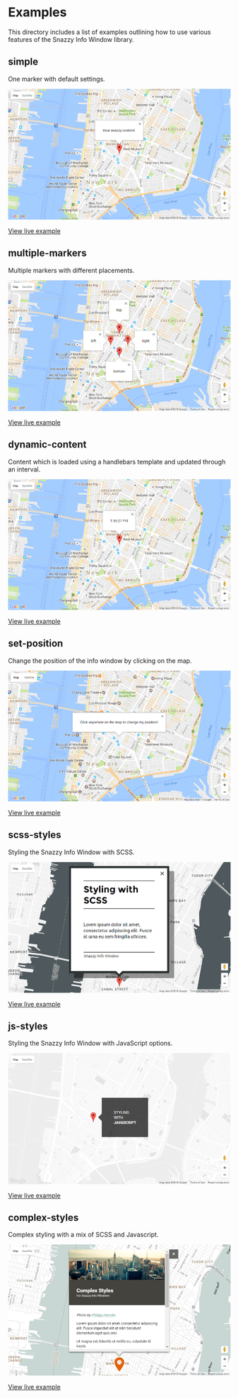 # Examples

This directory includes a list of examples outlining how to use various features
of the Snazzy Info Window library.

## simple

One marker with default settings.

![Screenshot][simple-screenshot]

[View live example][simple]

[simple-screenshot]: simple/screenshot.png "Simple Example Screenshot"
[simple]: https://rawgit.com/atmist/snazzy-info-window/master/examples/simple/index.html

## multiple-markers

Multiple markers with different placements.

![Screenshot][multiple-screenshot]

[View live example][multiple]

[multiple-screenshot]: multiple-markers/screenshot.png "Multiple Markers Screenshot"
[multiple]: https://rawgit.com/atmist/snazzy-info-window/master/examples/multiple-markers/index.html

## dynamic-content

Content which is loaded using a handlebars template and updated through an interval.

![Screenshot][dynamic-content-screenshot]

[View live example][dynamic-content]

[dynamic-content-screenshot]: dynamic-content/screenshot.png "Dynamic Content Screenshot"
[dynamic-content]: https://rawgit.com/atmist/snazzy-info-window/master/examples/dynamic-content/index.html

## set-position

Change the position of the info window by clicking on the map.

![Screenshot][set-position-screenshot]

[View live example][set-position]

[set-position-screenshot]: set-position/screenshot.png "Set Position Screenshot"
[set-position]: https://rawgit.com/atmist/snazzy-info-window/master/examples/set-position/index.html

## scss-styles

Styling the Snazzy Info Window with SCSS.

![Screenshot][scss-styles-screenshot]

[View live example][scss-styles]

[scss-styles-screenshot]: scss-styles/screenshot.png "SCSS Styles Screenshot"
[scss-styles]: https://rawgit.com/atmist/snazzy-info-window/master/examples/scss-styles/index.html

## js-styles

Styling the Snazzy Info Window with JavaScript options.

![Screenshot][js-styles-screenshot]

[View live example][js-styles]

[js-styles-screenshot]: js-styles/screenshot.png "JavaScript Options Screenshot"
[js-styles]: https://rawgit.com/atmist/snazzy-info-window/master/examples/js-styles/index.html

## complex-styles

Complex styling with a mix of SCSS and Javascript.

![Screenshot][complex-styles-screenshot]

[View live example][complex-styles]

[complex-styles-screenshot]: complex-styles/screenshot.png "JavaScript Options Screenshot"
[complex-styles]: https://rawgit.com/atmist/snazzy-info-window/master/examples/complex-styles/index.html
